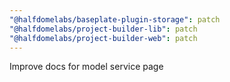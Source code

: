 ```yaml
---
"@halfdomelabs/baseplate-plugin-storage": patch
"@halfdomelabs/project-builder-lib": patch
"@halfdomelabs/project-builder-web": patch
---
```


Improve docs for model service page
